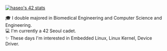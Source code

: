 [![haseo's 42 stats](https://badge42.herokuapp.com/api/stats/haseo)](https://github.com/JaeSeoKim/badge42)

🎓 I double majored in Biomedical Engineering and Computer Science and Engineering.   
💻 I'm currently a 42 Seoul cadet.   
✨ These days I'm interested in Embedded Linux, Linux Kernel, Device Driver.   
